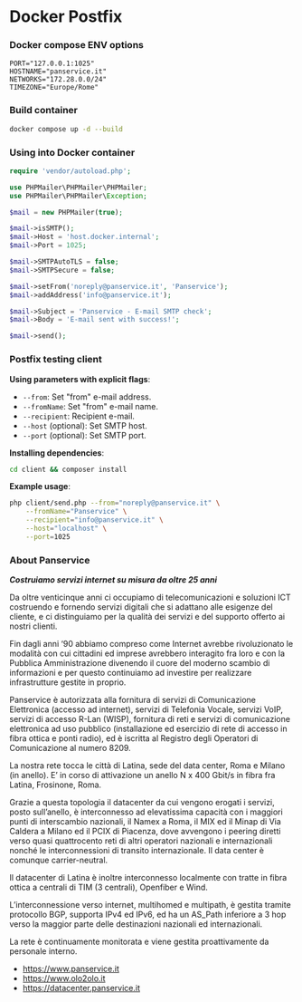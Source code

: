 # Docker Postfix

### Docker compose ENV options

```dotenv
PORT="127.0.0.1:1025"
HOSTNAME="panservice.it"
NETWORKS="172.28.0.0/24"
TIMEZONE="Europe/Rome"
```

### Build container

```bash
docker compose up -d --build
```

### Using into Docker container

```php
require 'vendor/autoload.php';

use PHPMailer\PHPMailer\PHPMailer;
use PHPMailer\PHPMailer\Exception;

$mail = new PHPMailer(true);

$mail->isSMTP();
$mail->Host = 'host.docker.internal';
$mail->Port = 1025;

$mail->SMTPAutoTLS = false;
$mail->SMTPSecure = false;

$mail->setFrom('noreply@panservice.it', 'Panservice');
$mail->addAddress('info@panservice.it');

$mail->Subject = 'Panservice - E-mail SMTP check';
$mail->Body = 'E-mail sent with success!';

$mail->send();
```

### Postfix testing client

**Using parameters with explicit flags**:
- `--from`: Set "from" e-mail address.
- `--fromName`: Set "from" e-mail name.
- `--recipient`: Recipient e-mail.
- `--host` (optional): Set SMTP host.
- `--port` (optional): Set SMTP port.

**Installing dependencies**: 

```bash
cd client && composer install
```

**Example usage**:

```bash
php client/send.php --from="noreply@panservice.it" \
	--fromName="Panservice" \
	--recipient="info@panservice.it" \
	--host="localhost" \
	--port=1025
```

### About Panservice

<strong><i>Costruiamo servizi internet su misura da oltre 25 anni</i></strong>

Da oltre venticinque anni ci occupiamo di
telecomunicazioni e soluzioni ICT costruendo e
fornendo servizi digitali che si adattano alle esigenze del
cliente, e ci distinguiamo per la qualità dei servizi e del supporto
offerto ai nostri clienti.

Fin dagli anni ‘90 abbiamo compreso come Internet avrebbe rivoluzionato
le modalità con cui cittadini ed imprese avrebbero interagito fra loro e
con la Pubblica Amministrazione divenendo il cuore del moderno scambio di
informazioni e per questo continuiamo ad investire per realizzare infrastrutture
gestite in proprio.

Panservice è autorizzata alla fornitura di servizi di Comunicazione Elettronica (accesso ad
internet), servizi di Telefonia Vocale, servizi VoIP, servizi di accesso R-Lan (WISP), fornitura di
reti e servizi di comunicazione elettronica ad uso pubblico (installazione ed esercizio di rete di
accesso in fibra ottica e ponti radio), ed è iscritta al Registro degli Operatori di
Comunicazione al numero 8209.

La nostra rete tocca le città di Latina, sede del data center, Roma e Milano (in anello). E’ in corso di attivazione 
un anello N x 400 Gbit/s in fibra fra Latina, Frosinone, Roma.

Grazie a questa topologia il datacenter da cui vengono erogati i servizi, posto sull’anello, è interconnesso ad elevatissima 
capacità con i maggiori punti di interscambio nazionali, il Namex a Roma, il MIX ed il Minap di Via Caldera a Milano ed 
il PCIX di Piacenza, dove avvengono i peering diretti verso quasi quattrocento reti di altri operatori nazionali e 
internazionali nonché le interconnessioni di transito internazionale. Il data center è comunque carrier-neutral.

Il datacenter di Latina è inoltre interconnesso localmente con tratte in fibra ottica a centrali di TIM (3 centrali), Openfiber e Wind.

L’interconnessione verso internet, multihomed e multipath, è gestita tramite protocollo BGP, supporta IPv4 ed IPv6, ed ha 
un AS_Path inferiore a 3 hop verso la maggior parte delle destinazioni nazionali ed internazionali.

La rete è continuamente monitorata e viene gestita proattivamente da personale interno.

* <a href="https://www.panservice.it" target="_blank">https://www.panservice.it</a>
* <a href="https://www.olo2olo.it" target="_blank">https://www.olo2olo.it</a>
* <a href="https://datacenter.panservice.it" target="_blank">https://datacenter.panservice.it</a>

